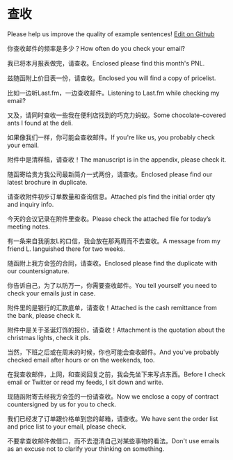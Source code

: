 # 查收

Please help us improve the quality of example sentences! [Edit on Github](https://github.com/jiyushe/jiyu-example-sentence-source/blob/main/chinese/chashou.md)

<p><span class="chinese">你查收邮件的频率是多少？</span><span class="english">How often do you check your email?</span></p>

<p><span class="chinese">我已将本月报表做完，请查收。</span><span class="english">Enclosed please find this month's PNL.</span></p>

<p><span class="chinese">兹随函附上价目表一份，请查收。</span><span class="english">Enclosed you will find a copy of pricelist.</span></p>

<p><span class="chinese">比如一边听Last.fm，一边查收邮件。</span><span class="english">Listening to Last.fm while checking my email?</span></p>

<p><span class="chinese">又及，请同时查收一些我在便利店找到的巧克力蚂蚁。</span><span class="english">Some chocolate-covered ants I found at the deli.</span></p>

<p><span class="chinese">如果像我们一样，你可能会查收邮件。</span><span class="english">If you're like us, you probably check your email.</span></p>

<p><span class="chinese">附件中是清样稿，请查收！</span><span class="english">The manuscript is in the appendix, please check it.</span></p>

<p><span class="chinese">随函寄给贵方我公司最新简介一式两份，请查收。</span><span class="english">Enclosed please find our latest brochure in duplicate.</span></p>

<p><span class="chinese">请查收附件初步订单数量和查询信息。</span><span class="english">Attached pls find the initial order qty and inquiry info.</span></p>

<p><span class="chinese">今天的会议记录在附件里查收。</span><span class="english">Please check the attached file for today’s meeting notes.</span></p>

<p><span class="chinese">有一条来自我朋友L的口信，我会放在那两周而不去查收。</span><span class="english">A message from my friend L. languished there for two weeks.</span></p>

<p><span class="chinese">随函附上我方会签的合同，请查收。</span><span class="english">Enclosed please find the duplicate with our countersignature.</span></p>

<p><span class="chinese">你告诉自己，为了以防万一，你需要查收邮件。</span><span class="english">You tell yourself you need to check your emails just in case.</span></p>

<p><span class="chinese">附件里的是银行的汇款底单，请查收！</span><span class="english">Attached is the cash remittance from the bank, please check it.</span></p>

<p><span class="chinese">附件中是关于圣诞灯饰的报价，请查收！</span><span class="english">Attachment is the quotation about the christmas lights, check it pls.</span></p>

<p><span class="chinese">当然，下班之后或在周末的时候，你也可能会查收邮件。</span><span class="english">And you've probably checked email after hours or on the weekends, too.</span></p>

<p><span class="chinese">在我查收邮件，上网，和查阅回复之前，我会先坐下来写点东西。</span><span class="english">Before I check email or Twitter or read my feeds, I sit down and write.</span></p>

<p><span class="chinese">现随函附寄去经我方会签的一份请查收。</span><span class="english">Now we enclose a copy of contract countersigned by us for you to check.</span></p>

<p><span class="chinese">我们已经发了订单跟价格单到您的邮箱，请查收。</span><span class="english">We have sent the order list and price list to your email, please check.</span></p>

<p><span class="chinese">不要拿查收邮件做借口，而不去澄清自己对某些事物的看法。</span><span class="english">Don't use emails as an excuse not to clarify your thinking on something.</span></p>

